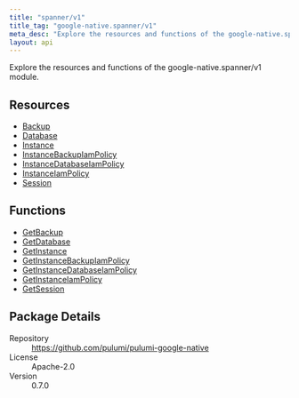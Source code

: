 ```yaml
---
title: "spanner/v1"
title_tag: "google-native.spanner/v1"
meta_desc: "Explore the resources and functions of the google-native.spanner/v1 module."
layout: api
---
```


<!-- WARNING: this file was generated by Pulumi Docs Generator. -->
<!-- Do not edit by hand unless you're certain you know what you are doing! -->

Explore the resources and functions of the google-native.spanner/v1 module.

<h2 id="resources">Resources</h2>
<ul class="api">
    <li><a href="backup" title="Backup"><span class="symbol resource"></span>Backup</a></li>
    <li><a href="database" title="Database"><span class="symbol resource"></span>Database</a></li>
    <li><a href="instance" title="Instance"><span class="symbol resource"></span>Instance</a></li>
    <li><a href="instancebackupiampolicy" title="InstanceBackupIamPolicy"><span class="symbol resource"></span>InstanceBackupIamPolicy</a></li>
    <li><a href="instancedatabaseiampolicy" title="InstanceDatabaseIamPolicy"><span class="symbol resource"></span>InstanceDatabaseIamPolicy</a></li>
    <li><a href="instanceiampolicy" title="InstanceIamPolicy"><span class="symbol resource"></span>InstanceIamPolicy</a></li>
    <li><a href="session" title="Session"><span class="symbol resource"></span>Session</a></li>
</ul>

<h2 id="functions">Functions</h2>
<ul class="api">
    <li><a href="getbackup" title="GetBackup"><span class="symbol function"></span>GetBackup</a></li>
    <li><a href="getdatabase" title="GetDatabase"><span class="symbol function"></span>GetDatabase</a></li>
    <li><a href="getinstance" title="GetInstance"><span class="symbol function"></span>GetInstance</a></li>
    <li><a href="getinstancebackupiampolicy" title="GetInstanceBackupIamPolicy"><span class="symbol function"></span>GetInstanceBackupIamPolicy</a></li>
    <li><a href="getinstancedatabaseiampolicy" title="GetInstanceDatabaseIamPolicy"><span class="symbol function"></span>GetInstanceDatabaseIamPolicy</a></li>
    <li><a href="getinstanceiampolicy" title="GetInstanceIamPolicy"><span class="symbol function"></span>GetInstanceIamPolicy</a></li>
    <li><a href="getsession" title="GetSession"><span class="symbol function"></span>GetSession</a></li>
</ul>

<h2 id="package-details">Package Details</h2>
<dl class="package-details">
	<dt>Repository</dt>
	<dd><a href="https://github.com/pulumi/pulumi-google-native">https://github.com/pulumi/pulumi-google-native</a></dd>
	<dt>License</dt>
	<dd>Apache-2.0</dd>
	<dt>Version</dt>
	<dd>0.7.0</dd>
</dl>

